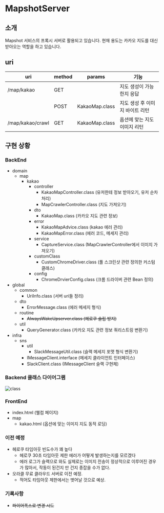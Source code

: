 # MapshotServer
## 소개
Mapshot 서비스의 프록시 서버로 활용되고 있습니다. 현재 용도는 카카오 지도를 대신 받아오는 역할을 하고 있습니다.

## uri
|uri|method|params|기능|
|---|---|--|------|
|/map/kakao|GET||지도 생성이 가능한지 응답|
||POST|KakaoMap.class|지도 생성 후 이미지 바이트 리턴|
|/map/kakao/crawl|GET|KakaoMap.class|옵션에 맞는 지도 이미지 리턴|

## 구현 상황
### BackEnd
- domain
    - map 
        - kakao
            - controller
                - KakaoMapController.class (유저한테 정보 받아오기, 유저 순차 처리)
                - MapCrawlerController.class (지도 가져오기)
            - dto
                - KakaoMap.class (카카오 지도 관련 정보)
            - error
                - KakaoMapAdvice.class (kakao 에러 관리)
                - KakaoMapError.class (에러 코드, 메세지 관리)
            - service
                - CaptureService.class (MapCrawlerController에서 이미지 가져오기)
            - customClass
                - CustomChromeDriver.class (풀 스크린샷 관련 정의한 커스텀 클래스)
            - config
                - ChromeDrvierConfig.class (크롬 드라이버 관련 Bean 정의)
- global
    - common
        - UriInfo.class (서버 uri들 정리)
    - dto
        - ErrorMessage.class (에러 메세지 형식)
    - routine
        - ~~AlwaysWakeUpserver.class (헤로쿠 슬립 방지)~~
    - util
        - QueryGenerator.class (카카오 지도 관련 정보 쿼리스트링 변환기)
- infra
    - sns
        - util
            - SlackMessageUtil.class (슬랙 메세지 포맷 형식 변환기)
        - IMessageClient.interface (메세지 클라이언트 인터페이스)
        - SlackClient.class (IMessageClient 슬랙 구현체)

### Backend 클래스 다이어그램
![class](https://user-images.githubusercontent.com/59993347/151492486-b8fb4a0b-5ab6-4b0f-af85-72adfe904c78.png)

### FrontEnd
- index.html (웰컴 페이지)
- map
    - kakao.html (옵션에 맞는 이미지 지도 동적 로딩)

### 이전 예정
- 헤로쿠 타임아웃 빈도수가 꽤 높다
    - 헤로쿠 30초 타임아웃 제한 에러가 어떻게 발생하는지를 모르겠다
    - 에러 로그가 슬랙으로 와도 실제로는 이미지 전송이 정상적으로 이루어진 경우가 많아서, 작동이 된건지 만 건지 종잡을 수가 없다.
- 오라클 무료 클라우드 서버로 이전 예정.
    - 적어도 타임아웃 제한에서는 벗어날 것으로 예상.

### 기록사항
- ~~파이어폭스로 변경 시도~~